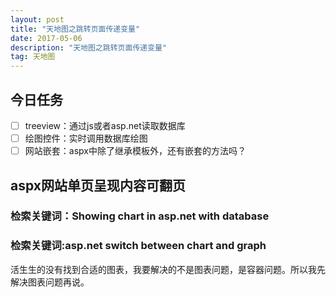 ```yaml
---
layout: post
title: "天地图之跳转页面传递变量"
date: 2017-05-06
description: "天地图之跳转页面传递变量"
tag: 天地图
---   
```


## 今日任务

- [ ] treeview：通过js或者asp.net读取数据库
- [ ] 绘图控件：实时调用数据库绘图
- [ ] 网站嵌套：aspx中除了继承模板外，还有嵌套的方法吗？

## aspx网站单页呈现内容可翻页

### 检索关键词：Showing chart in asp.net with database

### 检索关键词:asp.net switch between chart and graph

活生生的没有找到合适的图表，我要解决的不是图表问题，是容器问题。所以我先解决图表问题再说。


[](http://www.4guysfromrolla.com/articles/072209-1.aspx)

